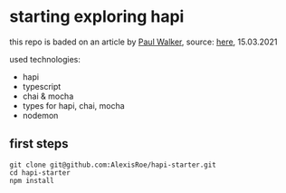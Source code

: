# starting exploring hapi

this repo is baded on an article by [Paul Walker](https://www.solarwinter.net/), source: [here](https://www.solarwinter.net/using-typescript-with-hapi/), 15.03.2021

used technologies:
- hapi
- typescript
- chai &  mocha
- types for hapi, chai, mocha
- nodemon

## first steps

````node
git clone git@github.com:AlexisRoe/hapi-starter.git
cd hapi-starter
npm install
````